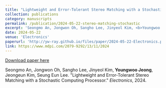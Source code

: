 ```yaml
---
title: "Lightweight and Error‑Tolerant Stereo Matching with a Stochastic Computing Processor"
collection: publications
category: manuscripts
permalink: /publication/2024-05-22-stereo-matching-stochastic
excerpt: 'Seongmo An, Jongwon Oh, Sangho Lee, Jinyeol Kim, <b>Youngwoo Jeong</b>, Jeongeun Kim, Seung Eun Lee. &quot;Lightweight and Error‑Tolerant Stereo Matching with a Stochastic Computing Processor.&quot; <i>Electronics</i>, 2024.'
date: 2024-05-22
venue: 'Electronics'
paperurl: 'http://yw-ray.github.io/files/paper/2024-05-22-Electronics.pdf'
link: https://www.mdpi.com/2079-9292/13/11/2024
---
```



<a href='http://yw-ray.github.io/files/paper/2024-05-22-Electronics.pdf'>Download paper here</a>

Seongmo An, Jongwon Oh, Sangho Lee, Jinyeol Kim, <b>Youngwoo Jeong</b>, Jeongeun Kim, Seung Eun Lee. &quot;Lightweight and Error‑Tolerant Stereo Matching with a Stochastic Computing Processor.&quot; <i>Electronics</i>, 2024.

